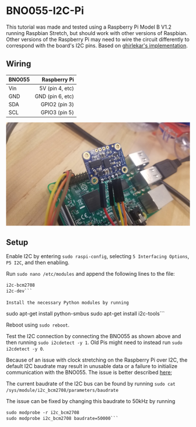 # BNO055-I2C-Pi
This tutorial was made and tested using a Raspberry Pi Model B V1.2 running Raspbian Stretch, but should work with other versions of Raspbian.
Other versions of the Raspberry Pi may need to wire the circuit differently to correspond with the board's I2C pins.
Based on [ghirlekar's implementation](https://github.com/ghirlekar/bno055-python-i2c).

## Wiring

| BNO055 | Raspberry Pi|
| --- | ---: |
| Vin | 5V (pin 4, etc) |
| GND | GND (pin 6, etc) |
| SDA | GPIO2 (pin 3) |
| SCL | GPIO3 (pin 5) |

![Wiring image](https://github.com/Duke-Ocean-XPrize/BNO055-I2C-Pi/raw/master/images/wiring.jpg)

## Setup

Enable I2C by entering `sudo raspi-config`, selecting `5 Interfacing Options`, `P5 I2C`, and then enabling.

Run `sudo nano /etc/modules` and append the following lines to the file:

```
i2c-bcm2708 
i2c-dev```

Install the necessary Python modules by running

```
sudo apt-get install python-smbus
sudo apt-get install i2c-tools```

Reboot using `sudo reboot`.

Test the I2C connection by connecting the BNO055 as shown above and then running `sudo i2cdetect -y 1`. Old Pis might need to instead run `sudo i2cdetect -y 0`.

Because of an issue with clock stretching on the Raspberry Pi over I2C, the default I2C baudrate may result in unusable data or a failure to initialize communication with the BNO055. The issue is better described [here](https://github.com/ghirlekar/bno055-python-i2c/issues/1);

The current baudrate of the I2C bus can be found by running `sudo cat /sys/module/i2c_bcm2708/parameters/baudrate`

The issue can be fixed by changing this baudrate to 50kHz by running

```
sudo modprobe -r i2c_bcm2708
sudo modprobe i2c_bcm2708 baudrate=50000```